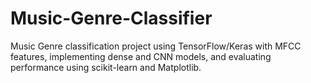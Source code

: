 # Music-Genre-Classifier
Music Genre classification project using TensorFlow/Keras with MFCC features, implementing dense and CNN models, and evaluating performance using scikit-learn and Matplotlib.
